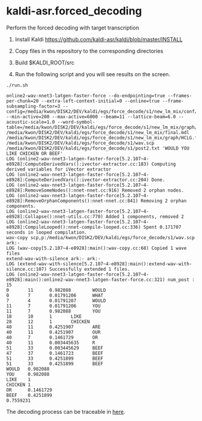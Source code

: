 # kaldi-asr.forced_decoding
Perform the forced decoding with target transcription

1. Install Kaldi
https://github.com/kaldi-asr/kaldi/blob/master/INSTALL

2. Copy files in ths repository to the corresponding directories

3. Build $KALDI_ROOT/src

4. Run the following script and you will see results on the screen.

```
./run.sh 
```
```
online2-wav-nnet3-latgen-faster-force --do-endpointing=true --frames-per-chunk=20 --extra-left-context-initial=0 --online=true --frame-subsampling-factor=3 --config=/media/kwon/DISK2/DEV/kaldi/egs/force_decode/s1/new_lm_mix/conf/online.conf --min-active=200 --max-active=6000 --beam=11 --lattice-beam=6.0 --acoustic-scale=1.0 --word-symbol-table=/media/kwon/DISK2/DEV/kaldi/egs/force_decode/s1/new_lm_mix/graph/words.txt /media/kwon/DISK2/DEV/kaldi/egs/force_decode/s1/new_lm_mix/final.mdl /media/kwon/DISK2/DEV/kaldi/egs/force_decode/s1/new_lm_mix/graph/HCLG.fst /media/kwon/DISK2/DEV/kaldi/egs/force_decode/s1/wav.scp /media/kwon/DISK2/DEV/kaldi/egs/force_decode/s1/post2.txt 'WOULD YOU LIKE CHICKEN OR BEEF' 
LOG (online2-wav-nnet3-latgen-faster-force[5.2.107~4-e8928]:ComputeDerivedVars():ivector-extractor.cc:183) Computing derived variables for iVector extractor
LOG (online2-wav-nnet3-latgen-faster-force[5.2.107~4-e8928]:ComputeDerivedVars():ivector-extractor.cc:204) Done.
LOG (online2-wav-nnet3-latgen-faster-force[5.2.107~4-e8928]:RemoveSomeNodes():nnet-nnet.cc:916) Removed 2 orphan nodes.
LOG (online2-wav-nnet3-latgen-faster-force[5.2.107~4-e8928]:RemoveOrphanComponents():nnet-nnet.cc:841) Removing 2 orphan components.
LOG (online2-wav-nnet3-latgen-faster-force[5.2.107~4-e8928]:Collapse():nnet-utils.cc:770) Added 1 components, removed 2
LOG (online2-wav-nnet3-latgen-faster-force[5.2.107~4-e8928]:CompileLooped():nnet-compile-looped.cc:336) Spent 0.171707 seconds in looped compilation.
wav-copy scp,p:/media/kwon/DISK2/DEV/kaldi/egs/force_decode/s1/wav.scp ark:- 
LOG (wav-copy[5.2.107~4-e8928]:main():wav-copy.cc:68) Copied 1 wave files
extend-wav-with-silence ark:- ark:- 
LOG (extend-wav-with-silence[5.2.107~4-e8928]:main():extend-wav-with-silence.cc:107) Successfully extended 1 files.
LOG (online2-wav-nnet3-latgen-faster-force[5.2.107~4-e8928]:main():online2-wav-nnet3-latgen-faster-force.cc:321) num_post : 15
0       11      0.982088        WOULD
0       7       0.01791206      WHAT
7       4       0.01791207      WOULD
11      7       0.01791206      YOU
11      7       0.982088        YOU
18      10      1       LIKE
28      12      1       CHICKEN
40      11      0.4251907       ARE
40      11      0.4251907       OUR
40      7       0.1461729       OR
40      11      0.003445635     R
51      33      0.003445629     BEEF
47      37      0.1461723       BEEF
51      33      0.4251899       BEEF
51      33      0.4251899       BEEF
WOULD   0.982088
YOU     0.982088
LIKE    1
CHICKEN 1
OR      0.1461729
BEEF    0.4251899
0.7559231
```

The decoding process can be traceable in [here](https://github.com/homink/kaldi-asr.forced_decoding/blob/master/kaldi_nnet3_online_decoding.pdf).
